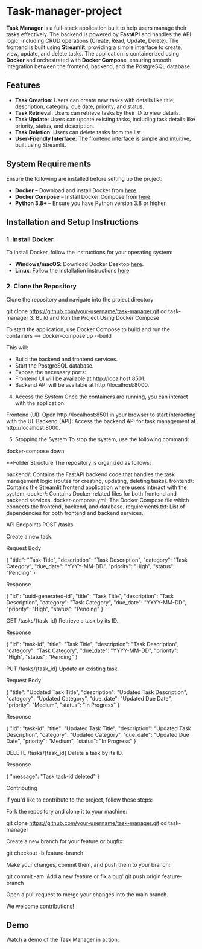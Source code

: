 # Task-manager-project

**Task Manager** is a full-stack application built to help users manage their tasks effectively. 
The backend is powered by **FastAPI** and handles the API logic, including CRUD operations (Create, Read, Update, Delete). The frontend is built using **Streamlit**, providing a simple interface to create, view, update, and delete tasks. The application is containerized using **Docker** and orchestrated with **Docker Compose**, ensuring smooth integration between the frontend, backend, and the PostgreSQL database.

## Features
- **Task Creation**: Users can create new tasks with details like title, description, category, due date, priority, and status.
- **Task Retrieval**: Users can retrieve tasks by their ID to view details.
- **Task Update**: Users can update existing tasks, including task details like priority, status, and description.
- **Task Deletion**: Users can delete tasks from the list.
- **User-Friendly Interface**: The frontend interface is simple and intuitive, built using Streamlit.

## System Requirements
Ensure the following are installed before setting up the project:

- **Docker** – Download and install Docker from [here](https://www.docker.com/get-started).
- **Docker Compose** – Install Docker Compose from [here](https://docs.docker.com/compose/install/).
- **Python 3.8+** – Ensure you have Python version 3.8 or higher.

## Installation and Setup Instructions

### 1. Install Docker
To install Docker, follow the instructions for your operating system:
- **Windows/macOS**: Download Docker Desktop [here](https://www.docker.com/products/docker-desktop).
- **Linux**: Follow the installation instructions [here](https://docs.docker.com/engine/install/).

### 2. Clone the Repository
Clone the repository and navigate into the project directory:

git clone https://github.com/your-username/task-manager.git
cd task-manager
3. Build and Run the Project Using Docker Compose

To start the application, use Docker Compose to build and run the containers --> docker-compose up --build

This will:

- Build the backend and frontend services.
- Start the PostgreSQL database.
- Expose the necessary ports:
- Frontend UI will be available at http://localhost:8501.
- Backend API will be available at http://localhost:8000.

4. Access the System
Once the containers are running, you can interact with the application:

Frontend (UI): Open http://localhost:8501 in your browser to start interacting with the UI.
Backend (API): Access the backend API for task management at http://localhost:8000.

5. Stopping the System
To stop the system, use the following command:

docker-compose down


**Folder Structure
The repository is organized as follows:

backend/:  Contains the FastAPI backend code that handles the task management logic (routes for creating, updating, deleting tasks).
frontend/:  Contains the Streamlit frontend application where users interact with the system.
docker/:  Contains Docker-related files for both frontend and backend services.
docker-compose.yml: The Docker Compose file which connects the frontend, backend, and database.
requirements.txt: List of dependencies for both frontend and backend services.


API Endpoints
POST /tasks

Create a new task.

Request Body

{
  "title": "Task Title",
  "description": "Task Description",
  "category": "Task Category",
  "due_date": "YYYY-MM-DD",
  "priority": "High",
  "status": "Pending"
}

Response

{
  "id": "uuid-generated-id",
  "title": "Task Title",
  "description": "Task Description",
  "category": "Task Category",
  "due_date": "YYYY-MM-DD",
  "priority": "High",
  "status": "Pending"
}


GET /tasks/{task_id}
Retrieve a task by its ID.

Response

{
  "id": "task-id",
  "title": "Task Title",
  "description": "Task Description",
  "category": "Task Category",
  "due_date": "YYYY-MM-DD",
  "priority": "High",
  "status": "Pending"
}


PUT /tasks/{task_id}
Update an existing task.

Request Body

{
  "title": "Updated Task Title",
  "description": "Updated Task Description",
  "category": "Updated Category",
  "due_date": "Updated Due Date",
  "priority": "Medium",
  "status": "In Progress"
}

Response

{
  "id": "task-id",
  "title": "Updated Task Title",
  "description": "Updated Task Description",
  "category": "Updated Category",
  "due_date": "Updated Due Date",
  "priority": "Medium",
  "status": "In Progress"
}


DELETE /tasks/{task_id}
Delete a task by its ID.

Response

{
  "message": "Task task-id deleted"
}


Contributing

If you'd like to contribute to the project, follow these steps:

Fork the repository and clone it to your machine:

git clone https://github.com/your-username/task-manager.git
cd task-manager

Create a new branch for your feature or bugfix:

git checkout -b feature-branch

Make your changes, commit them, and push them to your branch:


git commit -am 'Add a new feature or fix a bug'
git push origin feature-branch

Open a pull request to merge your changes into the main branch.


We welcome contributions!

## Demo
Watch a demo of the Task Manager in action:
